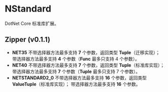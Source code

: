 # NStandard

DotNet Core 标准库扩展。



## Zipper (v0.1.1)

- **NET35**
  不带选择器方法最多支持 **7** 个参数，返回类型 **Tuple**（迁移实现）；
  带选择器方法最多支持 **4** 个参数（**Func** 最多只支持 4 个参数）。
- **NET40**
  不带选择器方法最多支持 **7** 个参数，返回类型 **Tuple**（标准库实现）；
  带选择器方法最多支持 **7** 个参数（**Tuple** 最多只支持 7 个参数）。
- **NETSTANDARD2_0**
  不带选择器方法最多支持 **16** 个参数，返回类型 **ValueTuple**（标准库实现）；
  带选择器方法最多支持 **16** 个参数。

